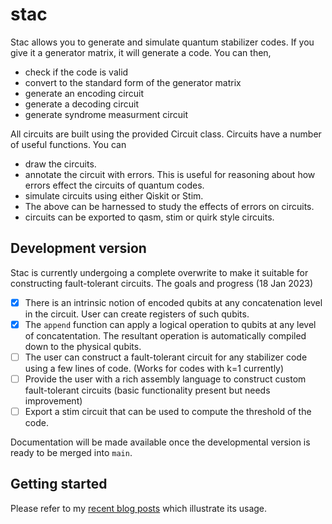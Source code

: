 # stac
Stac allows you to generate and simulate quantum stabilizer codes. If you give
it a generator matrix, it will generate a code. You can then,

* check if the code is valid
* convert to the standard form of the generator matrix
* generate an encoding circuit
* generate a decoding circuit
* generate syndrome measurment circuit

All circuits are built using the provided Circuit class. Circuits have a
number of useful functions. You can

* draw the circuits.
* annotate the circuit with errors. This is useful for reasoning about how
  errors effect the circuits of quantum codes.
* simulate circuits using either Qiskit or Stim.
* The above can be harnessed to study the effects of errors on circuits.
* circuits can be exported to qasm, stim or quirk style circuits.

## Development version
Stac is currently undergoing a complete overwrite to make it suitable for
constructing fault-tolerant circuits. The goals and progress (18 Jan 2023)

* [x] There is an intrinsic notion of encoded qubits at any concatenation
      level in the circuit. User can create registers of such qubits.
* [x] The `append` function can apply a logical operation to qubits at any level
      of concatentation. The resultant operation is automatically compiled down
      to the physical qubits.
* [ ] The user can construct a fault-tolerant circuit for any stabilizer 
      code using a few lines of code. (Works for codes with k=1 currently)
* [ ] Provide the user with a rich assembly language to construct custom 
      fault-tolerant circuits (basic functionality present but needs improvement)
* [ ] Export a stim circuit that can be used to compute the threshold of the 
      code.

Documentation will be made available once the developmental version is ready
to be merged into `main`. 

## Getting started
Please refer to my [recent blog posts](https://abdullahkhalid.com/blog/) which
illustrate its usage. 


